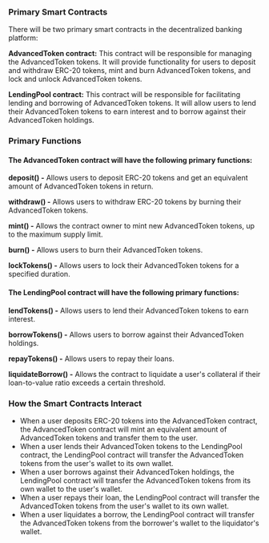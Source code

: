 ### Primary Smart Contracts

There will be two primary smart contracts in the decentralized banking platform:

**AdvancedToken contract:** This contract will be responsible for managing the AdvancedToken tokens. It will provide functionality for users to deposit and withdraw ERC-20 tokens, mint and burn AdvancedToken tokens, and lock and unlock AdvancedToken tokens.

**LendingPool contract:** This contract will be responsible for facilitating lending and borrowing of AdvancedToken tokens. It will allow users to lend their AdvancedToken tokens to earn interest and to borrow against their AdvancedToken holdings.

### Primary Functions

#### The AdvancedToken contract will have the following primary functions:

**deposit() -** Allows users to deposit ERC-20 tokens and get an equivalent amount of AdvancedToken tokens in return.

**withdraw() -** Allows users to withdraw ERC-20 tokens by burning their AdvancedToken tokens.

**mint() -** Allows the contract owner to mint new AdvancedToken tokens, up to the maximum supply limit.

**burn() -** Allows users to burn their AdvancedToken tokens.

**lockTokens() -** Allows users to lock their AdvancedToken tokens for a specified duration.




#### The LendingPool contract will have the following primary functions:

**lendTokens() -** Allows users to lend their AdvancedToken tokens to earn interest.

**borrowTokens() -** Allows users to borrow against their AdvancedToken holdings.

**repayTokens() -** Allows users to repay their loans.

**liquidateBorrow() -** Allows the contract to liquidate a user's collateral if their loan-to-value ratio exceeds a certain threshold.

### How the Smart Contracts Interact

 - When a user deposits ERC-20 tokens into the AdvancedToken contract, the AdvancedToken contract will mint an equivalent amount of AdvancedToken tokens and transfer them to the user.
 - When a user lends their AdvancedToken tokens to the LendingPool contract, the LendingPool contract will transfer the AdvancedToken tokens from the user's wallet to its own wallet.
 - When a user borrows against their AdvancedToken holdings, the LendingPool contract will transfer the AdvancedToken tokens from its own wallet to the user's wallet.
 - When a user repays their loan, the LendingPool contract will transfer the AdvancedToken tokens from the user's wallet to its own wallet.
 - When a user liquidates a borrow, the LendingPool contract will transfer the AdvancedToken tokens from the borrower's wallet to the liquidator's wallet.